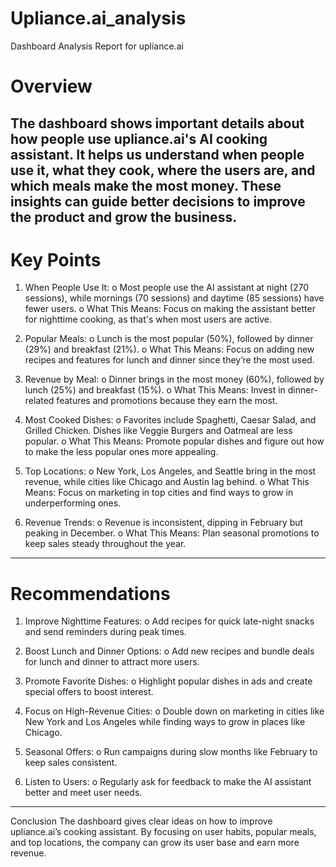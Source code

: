 # Upliance.ai_analysis

Dashboard Analysis Report for upliance.ai

# Overview
The dashboard shows important details about how people use upliance.ai's AI cooking assistant. It helps us understand when people use it, what they cook, where the users are, and which meals make the most money. These insights can guide better decisions to improve the product and grow the business.
----------------------------------------------------------------------------------------------------------------------------------------------
# Key Points
1.	When People Use It:
o	Most people use the AI assistant at night (270 sessions), while mornings (70 sessions) and daytime (85 sessions) have fewer users.
o	What This Means: Focus on making the assistant better for nighttime cooking, as that's when most users are active.

2.	Popular Meals:
o	Lunch is the most popular (50%), followed by dinner (29%) and breakfast (21%).
o	What This Means: Focus on adding new recipes and features for lunch and dinner since they’re the most used.

3.	Revenue by Meal:
o	Dinner brings in the most money (60%), followed by lunch (25%) and breakfast (15%).
o	What This Means: Invest in dinner-related features and promotions because they earn the most.

4.	Most Cooked Dishes:
o	Favorites include Spaghetti, Caesar Salad, and Grilled Chicken. Dishes like Veggie Burgers and Oatmeal are less popular.
o	What This Means: Promote popular dishes and figure out how to make the less popular ones more appealing.

5.	Top Locations:
o	New York, Los Angeles, and Seattle bring in the most revenue, while cities like Chicago and Austin lag behind.
o	What This Means: Focus on marketing in top cities and find ways to grow in underperforming ones.

6.	Revenue Trends:
o	Revenue is inconsistent, dipping in February but peaking in December.
o	What This Means: Plan seasonal promotions to keep sales steady throughout the year.

--------------------------------------------------------------------------------------------------------------------------------------------

# Recommendations

1.	Improve Nighttime Features:
o	Add recipes for quick late-night snacks and send reminders during peak times.

2.	Boost Lunch and Dinner Options:
o	Add new recipes and bundle deals for lunch and dinner to attract more users.

3.	Promote Favorite Dishes:
o	Highlight popular dishes in ads and create special offers to boost interest.

4.	Focus on High-Revenue Cities:
o	Double down on marketing in cities like New York and Los Angeles while finding ways to grow in places like Chicago.

5.	Seasonal Offers:
o	Run campaigns during slow months like February to keep sales consistent.

6.	Listen to Users:
o	Regularly ask for feedback to make the AI assistant better and meet user needs.
---------------------------------------------------------------------------------------------------------------------------------------
Conclusion
The dashboard gives clear ideas on how to improve upliance.ai’s cooking assistant. By focusing on user habits, popular meals, and top locations, the company can grow its user base and earn more revenue.
